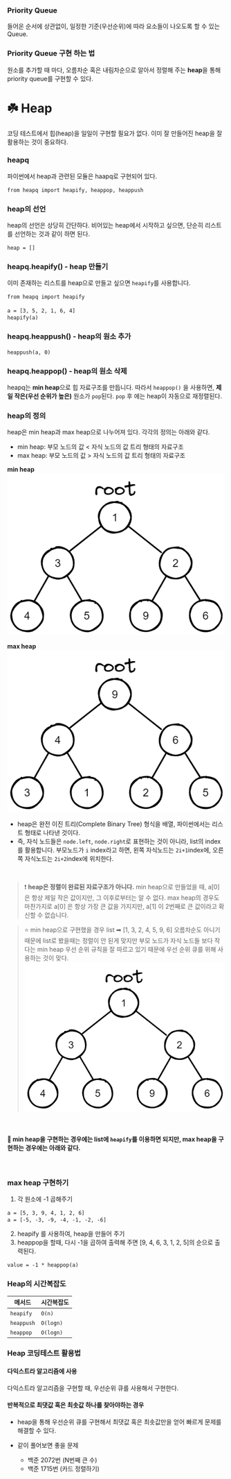 ### Priority Queue

들어온 순서에 상관없이, 일정한 기준(우선순위)에 따라 요소들이 나오도록 할 수 있는 Queue.

### Priority Queue 구현 하는 법

원소를 추가할 때 마다, 오름차순 혹은 내림차순으로 알아서 정렬해 주는 **heap**을 통해 priority queue를 구현할 수 있다.

# ☘️ Heap

코딩 테스트에서 힙(heap)을 일일이 구현할 필요가 없다. 이미 잘 만들어진 heap을 잘 활용하는 것이 중요하다.

### heapq

파이썬에서 heap과 관련된 모듈은 haapq로 구현되어 있다.

```
from heapq import heapify, heappop, heappush
```

### heap의 선언

heap의 선언은 상당히 간단하다. 비어있는 heap에서 시작하고 싶으면, 단순히 리스트를 선언하는 것과 같이 하면 된다.

```
heap = []
```

### heapq.heapify() - heap 만들기

이미 존재하는 리스트를 heap으로 만들고 싶으면 <code>heapify</code>를 사용합니다.

```
from heapq import heapify

a = [3, 5, 2, 1, 6, 4]
heapify(a)
```

### heapq.heappush() - heap의 원소 추가

```
heappush(a, 0)
```

### heapq.heappop() - heap의 원소 삭제

heapq는 **min heap**으로 힙 자료구조를 만듭니다. 따라서 <code>heappop()</code> 을 사용하면, **제일 작은(우선 순위가 높은)** 원소가 <code>pop</code>된다. <code>pop</code> 후 에는 heap이 자동으로 재정렬된다.

### heap의 정의

heap은 min heap과 max heap으로 나누어져 있다. 각각의 정의는 아래와 같다.

- min heap: 부모 노드의 값 < 자식 노드의 값 트리 형태의 자료구조
- max heap: 부모 노드의 값 > 자식 노드의 값 트리 형태의 자료구조

**min heap**
<img src="./image/min_heap.png" />

**max heap**
<img src="./image/max_heap.png" />

- heap은 완전 이진 트리(Complete Binary Tree) 형식을 배열, 파이썬에서는 리스트 형태로 나타낸 것이다.
- 즉, 자식 노드들은 <code>node.left</code>, <code>node.right</code>로 표현하는 것이 아니라, list의 index를 활용합니다. 부모노드가 <code>i</code> index라고 하면, 왼쪽 자식노드는 <code>2i+1</code>index에, 오른쪽 자식노드는 <code>2i+2</code>index에 위치한다.

</br>

> ❗️
> **heap은 정렬이 완료된 자료구조가 아니다.**
> min heap으로 만들었을 때, a[0]은 항상 제일 작은 값이지만, 그 이후로부터는 알 수 없다.
> max heap의 경우도 마찬가지로 a[0] 은 항상 가장 큰 값을 가지지만, a[1] 이 2번째로 큰 값이라고 확신할 수 없습니다.

> ⭐️
> min heap으로 구현했을 경우 list ➡︎ [1, 3, 2, 4, 5, 9, 6]
> 오름차순도 아니기 때문에 list로 봤을때는 정렬이 안 된게 맞지만 부모 노드가 자식 노드들 보다 작다는 min heap 우선 순위 규칙을 잘 따르고 있기 때문에 우선 순위 큐를 위해 사용하는 것이 맞다.
> <br /> <img src="./image/min_heap.png" /> <br />

<br/>

#### 👏 min heap을 구현하는 경우에는 list에 <code>heapify</code>를 이용하면 되지만, max heap을 구현하는 경우에는 아래와 같다.

<br/>

### max heap 구현하기

1. 각 원소에 -1 곱해주기

```
a = [5, 3, 9, 4, 1, 2, 6]
a = [-5, -3, -9, -4, -1, -2, -6]
```

2. heapify 를 사용하여, heap을 만들어 주기
3. heappop을 할때, 다시 -1을 곱하여 출력해 주면 [9, 4, 6, 3, 1, 2, 5]의 순으로 출력된다.

```
value = -1 * heappop(a)
```

### Heap의 시간복잡도

| 메서드                | 시간복잡도           |
| --------------------- | -------------------- |
| <code>heapify</code>  | <code>O(n)</code>    |
| <code>heappush</code> | <code>O(logn)</code> |
| <code>heappop</code>  | <code>O(logn)</code> |

### Heap 코딩테스트 활용법

#### 다익스트라 알고리즘에 사용

다익스트라 알고리즘을 구현할 때, 우선순위 큐를 사용해서 구현한다.

#### 반복적으로 최댓값 혹은 최솟값 하나를 찾아야하는 경우

- heap을 통해 우선순위 큐를 구현해서 최댓값 혹은 최솟값만을 얻어 빠르게 문제를 해결할 수 있다.

- 같이 풀어보면 좋을 문제
  - 백준 2072번 (N번째 큰 수)
  - 백준 1715번 (카드 정렬하기)
